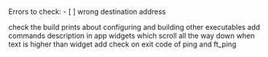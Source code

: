 Errors to check:
    - [ ] wrong destination address


check the build prints about configuring and building other executables
add commands description in app
widgets which scroll all the way down when text is higher than widget
add check on exit code of ping and ft_ping
